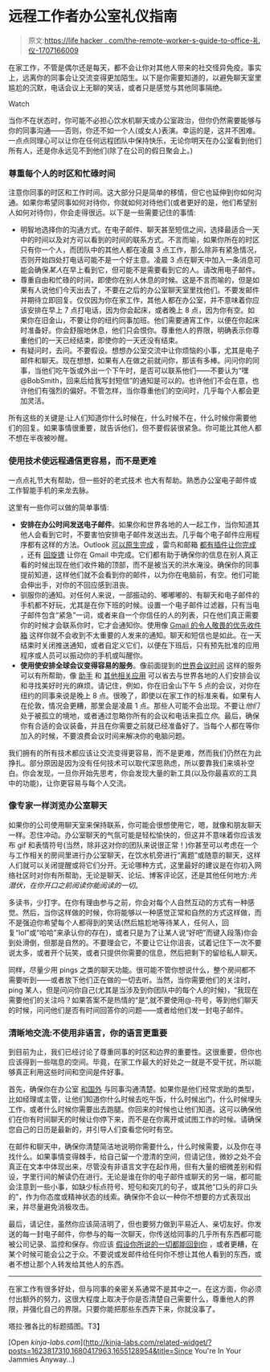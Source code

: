 # 远程工作者办公室礼仪指南

> 原文:[https://life hacker . com/the-remote-worker-s-guide-to-office-礼仪-1707166009](https://lifehacker.com/the-remote-worker-s-guide-to-office-etiquette-1707166009)

在家工作，不管是偶尔还是每天，都不会让你对其他人带来的社交怪异免疫。事实上，远离你的同事会让交流变得更加陌生。以下是你需要知道的，以避免聊天室里尴尬的沉默，电话会议上无聊的笑话，或者只是感觉与其他同事隔绝。

Watch

当你不在状态时，你可能不必担心饮水机聊天或办公室政治，但你仍然需要能够与你的同事沟通——否则，你还不如一个人(或女人)表演。幸运的是，这并不困难。一点点同理心可以让你在任何远程团队中保持快乐，无论你明天在办公室看到他们所有人，还是你永远见不到他们(除了在公司的假日聚会上。)

### 尊重每个人的时区和忙碌时间

注意你同事的时区和工作时间。这大部分只是简单的移情，但它也延伸到你如何沟通。如果你希望同事如何对待你，你就如何对待他们(或者更好的是，他们希望别人如何对待你)，你会走得很远。以下是一些需要记住的事情:

*   明智地选择你的沟通方式。在电子邮件、聊天甚至短信之间，选择最适合一天中的时间以及对方可以看到的时间的联系方式。不言而喻，如果你所在的时区只有你一个人，而团队中的其他人都在凌晨 3 点工作，那么除非有紧急情况，否则开始四处打电话可能不是一个好主意。凌晨 3 点在聊天中加入一条消息可能会确保*某人*在早上看到它，但可能不是需要看到它的人。请改用电子邮件。
*   尊重自由和忙碌的时间，即使你在别人休息的时候。这是不言而喻的，但是如果有人说他们今天出去了，不要在之后的办公室聊天室里找他们。不要发邮件并期待立即回复。仅仅因为你在家工作，其他人都在办公室，并不意味着你应该安排在早上 7 点打电话，因为你会起床，或者晚上 8 点，因为你有空。如果你在旧金山，不要让你的纽约同事加班。他们需要通宵工作，以便在你起床时准备好。你会舒服地休息，他们只会恨你。尊重他人的界限，明确表示你尊重他们的一天已经结束，即使你的一天还没有结束。
*   有疑问时，去问。不要假设。想想办公室交流中让你烦恼的小事，尤其是电子邮件和聊天。现在想想，如果有人在做之前就问你，那该有多棒。问问你的同事，当他们吃午饭或外出一个下午时，是否可以联系他们——不要认为“嘿@BobSmith，回来后给我写封短信”的通知是可以的。也许他们不会在意，也许他们有强烈的偏好。不管怎样，当你尊重他们的空间时，几乎每个人都会更加灵活。

所有这些的关键是:让人们知道你什么时候在，什么时候不在，什么时候你需要他们的回复。如果事情很重要，就告诉他们，但不要假装很紧急。你可能比其他人都不想在半夜被吵醒。

### 使用技术使远程通信更容易，而不是更难

一点点礼节大有帮助，但一些好的老式技术 也大有帮助。熟悉办公室电子邮件或工作智能手机的来龙去脉。

这里有一些你可以做的简单事情:

*   **安排在办公时间发送电子邮件**。如果你和世界各地的人一起工作，当你知道其他人会看到它时，不要害怕安排电子邮件发送出去。几乎每个电子邮件应用程序都有这样的方法。Outlook [可以原生完成](https://support.office.com/en-au/article/Delay-or-schedule-sending-email-messages-253dbfd7-0db7-4f41-bcc5-9e8e68ae29bf) ，雷鸟和邮箱 [都有插件让你完成](https://addons.mozilla.org/en-us/thunderbird/addon/send-later-3/) ，还有 [回旋镖](http://www.boomeranggmail.com/l/send-later.html) 让你在 Gmail 中完成。它们都有助于确保你的信息在别人真正看的时候出现在他们收件箱的顶部，而不是被当天的洪水淹没。确保你的同事提前知道，这样他们就不会看到你的邮件，以为你在电脑前，有空。他们可能会伸出手，对你的不回应感到沮丧。
*   驯服你的通知。对任何人来说，一部振动的、嘟嘟嘟的、有聊天和电子邮件的手机都不好玩，尤其是在你下班的时候。设置一个电子邮件过滤器，只有当电子邮件包含“紧急”一词，或者来自一个你信任的人的列表，只在他们真正需要你的时候才会联系你时，它才会通知你。使用像 [Gmail 的令人敬畏的优先收件箱](http://lifehacker.com/gmails-priority-inbox-is-awesome-just-give-it-a-chance-5992588) 这样你就不会收到不太重要的人发来的通知。聊天和短信也是如此。在一天结束时关闭推送通知，或者自定义它们，以便在下班后，只有预先批准的应用程序或人员可以振动你的手机或叫醒你。
*   **使用使安排全球会议变得容易的服务**。像前面提到的[世界会议时间](http://worldmeetingtime.com/) 这样的服务可以有所帮助，像 [助手](http://www.trybetty.com/assistantto/index.html) 和 [其他相关应用](http://lifehacker.com/assistant-to-takes-the-hassle-out-of-scheduling-one-on-1572790523) 可以省去与世界各地的人们安排会议和寻找美好时光的麻烦。请记住，例如，你在旧金山下午 5 点的会议，对你在纽约的同事来说是晚上 8 点。很晚了，即使以在家工作的标准来看。如果有人在伦敦，情况会更糟，那里会是凌晨 1 点。那些人可能不会出现。不要让*他们*处于被孤立的境地，或者通过忽略你所有的会议和电话来孤立*你*。最后，确保你有合适的会议装备，并且在你需要之前就已经准备好了。当每个人都在等你加入的时候，不要浪费会议时间来解决你的电脑问题。

我们拥有的所有技术都应该让交流变得更容易，而不是更难，然而我们仍然在为此挣扎。部分原因是因为没有任何技术可以取代深思熟虑，所以要靠我们来填补空白。你会发现，一旦你开始先思考，你会发现大量的新工具(以及你最喜欢的工具中的功能)，让你更容易与每个人交流。

### 像专家一样浏览办公室聊天

如果你的公司使用聊天室来保持联系，你可能会很想使用它，嗯，就像和朋友聊天一样。忍住冲动。办公室聊天的气氛可能是轻松愉快的，但这并不意味着你应该发布 gif 和表情符号(当然，除非这对你的团队来说很正常！)你甚至可以考虑在一个与工作相关的房间里进行办公室聊天，在饮水机旁进行“离题”或随意的聊天，这样人们就可以关闭提醒或将它们分开。无论哪种方式，这里最好的建议是在你初入网络社区时对你有所帮助，无论是聊天、论坛、博客评论区，还是其他任何地方:*先潜伏，在你开口之前阅读你能阅读的一切*。

多读书，少打字。在你有理由参与之前，你会对每个人自然互动的方式有一种感觉。然后，当你这样做的时候，你将能够以一种感觉正常和自然的方式这样做，而不是强迫你希望每个人都得到的笑话(然后尴尬地等待某人，任何人，回复“lol”或“哈哈”来承认你的存在)，或者只是为了让某人说“好吧”而键入段落)你会到处滑倒，但那是自然的。不要理会它，不要让它让你沮丧，试着记住下一次不要说太多，或者开个玩笑，或者只提供你需要的信息，然后把剩下的留给私人聊天。

同样，尽量少用 pings 之类的聊天功能。很可能不管你想说什么，整个房间都不需要听到——或者放下他们正在做的一切去听。当然，当你需要他们的关注时，ping 某人，但是问问你自己(尤其是当涉及到你团队中的每个人的时候)，“我现在需要他们的关注吗？如果答案不是热情的“是”,就不要使用@-符号，等到他们聊天的时候，问问他们是否有时间回答你的问题——或者给他们发一封电子邮件。

### 清晰地交流:不使用非语言，你的语言更重要

到目前为止，我们已经讨论了尊重同事的时区和边界的重要性。这很重要，但你也应该得到一些喘息的空间。毕竟，在家工作最大的好处之一就是不受干扰，所以能够真正利用这些时间和空间是件好事。

首先，确保你在办公室 [和国外](https://lifehacker.com/the-beginners-guide-to-working-from-home-733412770) 与同事沟通清楚。如果你是他们经常求助的类型，比如经理或主管，让他们知道你什么时候去吃午饭，什么时候出门，什么时候埋头工作，或者什么时候你需要出去跑腿。你回来的时候也让他们知道。这可以确保他们在你有时间聊天的时候让你停下来，而不是在你离开或试图工作的时候。请确保您自己的日历是最新的，并引导人们查看您何时有空。

在邮件和聊天中，确保你清楚简洁地说明你需要什么，什么时候需要，以及你在寻找什么。如果事情变得棘手，给自己留一个澄清的空间，但请记住，微妙之处不会真正在文本中体现出来，尽管没有非语言文字在起作用，但有大量的细微差别和假设，字里行间的解读仍在进行。无论是谁在你的电子邮件或聊天的另一端，都可能会注意到一些小事，如缺少标点符号、短句和突兀的句子，或其他“口头的非口头的”，作为你态度或精神状态的线索。确保你不会以一种你不想要的方式表现出来，并尽量避免消极攻击。

最后，请记住，虽然你应该简洁明了，但也要努力做到平易近人、亲切友好。你发送的每一封电子邮件，你参与的每一次聊天，你传送给同事的几乎所有东西都可能被公司记录、监控和保存。你应该 [假设你所说的一切都能回到你](https://lifehacker.com/stop-expecting-privacy-when-you-use-work-apps-1705253544) ，或者更糟，在某个时候可能会公之于众。不要说或发邮件给任何你不想让其他人看到的东西，或者不想让那个人转发给其他人的东西。

* * *

在家工作有很多好处，但与同事的亲密关系通常不是其中之一。在这方面，你必须付出额外的努力，这很大程度上取决于你是否清楚自己需要什么，尊重他人的界限，并强化自己的界限。只要你能把那些东西弄下来，你就没事了。

塔拉·雅各比的标题插图。T3】

[Open *kinja-labs.com*](http://kinja-labs.com/related-widget/?posts=1623817310,1680417963,1655128954&title=Since You're In Your Jammies Anyway...)